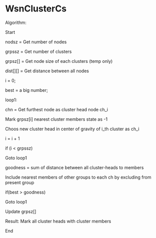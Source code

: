 # WsnClusterCs

Algorithm:

Start

nodsz = Get number of nodes

grpssz = Get number of clusters

grpsz[] = Get node size of each clusters (temp only)

dist[][] = Get distance between all nodes

i = 0;

best = a big number;

loop1:

chn = Get furthest node as cluster head node ch_i

Mark grpsz[i] nearest cluster members state as -1

Choos new cluster head in center of gravity of i_th cluster as ch_i

i = i + 1

if (i < grpssz)

Goto loop1

goodness = sum of distance between all cluster-heads to members

Include nearest members of other groups to each ch by excluding from present group

if(best > goodness)

Goto loop1

Update grpsz[]

Result: Mark all cluster heads with cluster members

End
